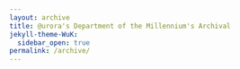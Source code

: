 ```yaml
---
layout: archive
title: @urora's Department of the Millennium's Archival
jekyll-theme-WuK:
  sidebar_open: true
permalink: /archive/
---
```

